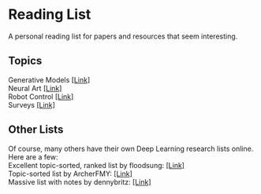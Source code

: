 # Reading List
A personal reading list for papers and resources that seem interesting.

## Topics
Generative Models [[Link]](https://github.com/Benned-H/Reading_List/blob/master/Topics/Generative%20Models.md)  
Neural Art [[Link]](https://github.com/Benned-H/Reading_List/blob/master/Topics/Neural_Art.md)  
Robot Control [[Link]](https://github.com/Benned-H/Reading_List/blob/master/Topics/Robot_Control.md)  
Surveys [[Link]](https://github.com/Benned-H/Reading_List/blob/master/Topics/Surveys.md)

## Other Lists  
Of course, many others have their own Deep Learning research lists online. Here are a few:  
Excellent topic-sorted, ranked list by floodsung: [[Link]](https://github.com/floodsung/Deep-Learning-Papers-Reading-Roadmap)  
Topic-sorted list by ArcherFMY: [[Link]](https://github.com/ArcherFMY/Paper_Reading_List)  
Massive list with notes by dennybritz: [[Link]](https://github.com/dennybritz/deeplearning-papernotes)  
